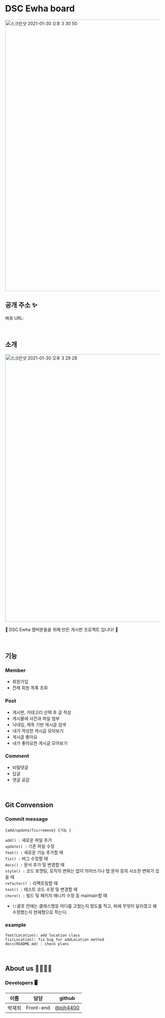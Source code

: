 # DSC Ewha board
<img width="882" alt="스크린샷 2021-01-30 오후 3 30 50" src="https://user-images.githubusercontent.com/45806836/106349281-25383800-6310-11eb-9265-1906ec554501.png">

## 공개 주소 ✨ 

배포 URL:

&nbsp;

## 소개

<img width="870" alt="스크린샷 2021-01-30 오후 3 29 28" src="https://user-images.githubusercontent.com/45806836/106349253-f326d600-630f-11eb-8ce0-61884bac5229.png">

🌱 DSC Ewha 멤버분들을 위해 만든 게시판 프로젝트 입니다! 🌱 

&nbsp;

## 기능

### Member

- 회원가입
- 전체 회원 목록 조회

### Post

- 게시판, 카테고리 선택 후 글 작성
- 게시물에 사진과 파일 첨부
- 닉네임, 제목 기반 게시글 검색
- 내가 작성한 게시글 모아보기
- 게시글 좋아요
- 내가 좋아요한 게시글 모아보기

### Comment

- 비밀댓글
- 답글
- 댓글 공감

&nbsp;



## Git Convension

### Commit message
```
{add/update/fix/remove} {기능 }
```

`add() :` 새로운 파일 추가  
`update() :` 기존 파일 수정  
`feat() :` 새로운 기능 추가할 때  
`fix() :` 버그 수정할 때  
`docs() :` 문서 추가 및 변경할 때  
`style() :` 코드 포맷팅, 로직의 변화는 없이 띄어쓰기나 탭 문자 등의 사소한 변화가 있을 때  
`refactor() :` 리팩토링할 때  
`test() :` 테스트 코드 수정 및 변경할 때  
`chore() :` 빌드 및 패키지 매니저 수정 등 maintain할 때  

- `()`괄호 안에는 클래스명등 어디를 고쳤는지 정도를 적고, 뒤에 무엇이 달라졌고 왜 수정했는지 현재형으로 적는다.

### example

`feat(Location): add location class`  
`fix(Location): fix bug for addLocation method`  
`docs(README.md) : check plans`



&nbsp;

## About us 👨‍👩‍👧‍👧 

### Developers 🖥 

| 이름   | 담당      | github                                 |
| ------ | --------- | -------------------------------------- |
| 박재희 | Front-end | [@pjh4400](https://github.com/pjh4400) |